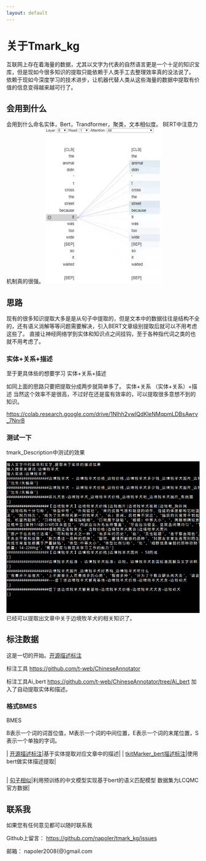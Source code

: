 ```yaml
---
layout: default
---
```


<!-- 
[Link to another page](./another-page.html). -->



# 关于Tmark_kg
互联网上存在着海量的数据，尤其以文字为代表的自然语言更是一个十足的知识宝库，但是现如今很多知识的提取只能依赖于人类手工去整理效率真的没法说了。
依赖于现如今深度学习的技术进步，让机器代替人类从这些海量的数据中提取有价值的信息变得越来越可行了。

## 会用到什么
会用到什么命名实体，Bert，Trandformer，聚类，文本相似度。
BERT中注意力机制真的很强。
![alt text](https://raw.githubusercontent.com/napoler/tmark_kg/master/docs/src/640.png "BERT中注意力机制")
## 思路
现有的很多知识提取大多是是从句子中提取的，但是文本中的数据往往是结构不全的，还有语义消解等等问题需要解决，引入BERT文章级别提取后就可以不用考虑这些了。
直接让神经网络学到实体和知识点之间挂钩，至于各种指代词之类的也就不用考虑了。

### 实体+关系+描述 
至于更具体些的想要学习 
实体+关系+描述 

如同上面的思路只要把提取分成两步就简单多了。
实体+关系
（实体+关系）+描述 
当然这个效率不是很高，不过好在还是蛮有效率的，可以提取很多意想不到的知识。


https://colab.research.google.com/drive/1Nlhh2vwlQdKleNMqpmLDBsAwrv_7NnrB


### 测试一下
tmark_Description中测试的效果

![alt text](https://raw.githubusercontent.com/napoler/tmark_Description/master/ner_train/static/pre_test.png "效果测试")
已经可以提取出文章中关于边境牧羊犬的相关知识了。

## 标注数据
这是一切的开始。[开源描述标注](https://www.terrychan.org/tmark_Description/)

标注工具
https://github.com/t-web/ChineseAnnotator

标注工具Ai_bert
https://github.com/t-web/ChineseAnnotator/tree/Ai_bert 加入了自动提取实体和描述。



### 格式BMES

BMES

B表示一个词的词首位值，M表示一个词的中间位置，E表示一个词的末尾位置，S表示一个单独的字词。


| [开源描述标注](https://www.terrychan.org/tmark_Description/)|基于实体提取对应文章中的描述|
| [tkitMarker_bert描述标注](https://www.terrychan.org/tkitMarker_bert/)|使用bert做实体描述提取|


##

| [句子相似](https://www.terrychan.org/transformers-SentenceSimilarity/)|利用预训练的中文模型实现基于bert的语义匹配模型 数据集为LCQMC官方数据|

## 联系我

如果您有任何意见都可以随时联系我

Github上留言：
https://github.com/napoler/tmark_kg/issues

邮箱：
napoler2008{@}gmail.com

